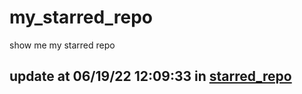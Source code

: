 # my_starred_repo
show me my starred repo

update at 06/19/22 12:09:33 in [starred_repo](./index.html)
---

